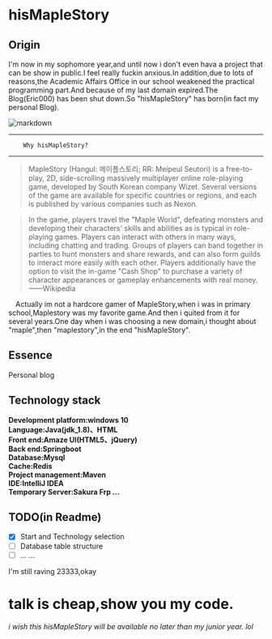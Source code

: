 # hisMapleStory
## Origin ##
I'm now in my sophomore year,and until now i don't even hava a project that can be show in public.I feel really fuckin anxious.In addition,due to lots of reasons,the Academic Affairs Office in our school weakened the practical programming part.And because of my last domain expired.The Blog(Eric000) has been shut down.So "hisMapleStory" has born(in fact my personal Blog).

![markdown](https://s2.ax1x.com/2019/03/20/Al7pqg.jpg)

---
		Why hisMapleStory?
---
>MapleStory (Hangul: 메이플스토리; RR: Meipeul Seutori) is a free-to-play, 2D, side-scrolling massively multiplayer online role-playing game, developed by South Korean company Wizet. Several versions of the game are available for specific countries or regions, and each is published by various companies such as Nexon.

>In the game, players travel the "Maple World", defeating monsters and developing their characters' skills and abilities as is typical in role-playing games. Players can interact with others in many ways, including chatting and trading. Groups of players can band together in parties to hunt monsters and share rewards, and can also form guilds to interact more easily with each other. Players additionally have the option to visit the in-game "Cash Shop" to purchase a variety of character appearances or gameplay enhancements with real money.——Wikipedia

&emsp;Actually im not a hardcore gamer of MapleStory,when i was in primary school,Maplestory was my favorite game.And then i quited from it for several years.One day when i was choosing a new domain,i thought about "maple",then "maplestory",in the end "hisMapleStory".


## Essence
Personal blog

## Technology stack
**Development platform:windows 10  
Language:Java(jdk_1.8)、HTML  
Front end:Amaze UI(HTML5、jQuery)  
Back end:Springboot  
Database:Mysql  
Cache:Redis  
Project management:Maven  
IDE:IntelliJ IDEA  
Temporary Server:Sakura Frp
...**

## TODO(in Readme)
- [x] Start and Technology selection
- [ ] Database table structure
- [ ] ... ...

I'm still raving 23333,okay
# talk is cheap,show you my code.
*i wish this hisMapleStory will be available no later than my junior year.*
*lol*
